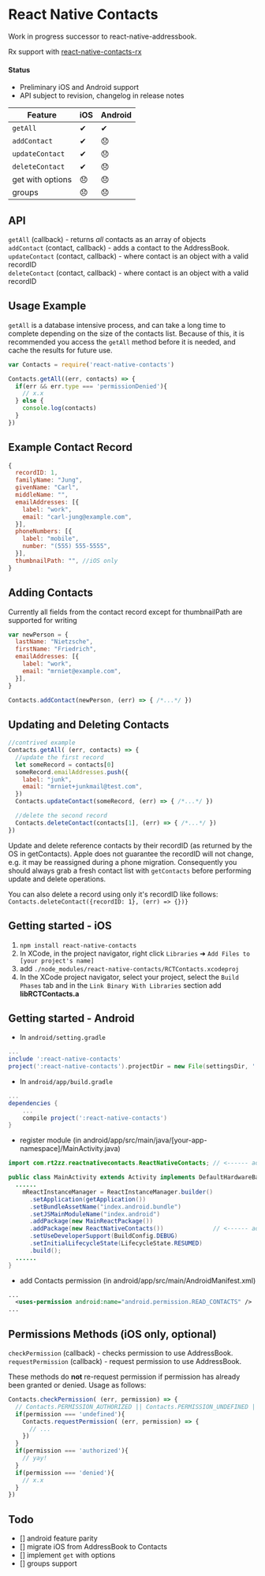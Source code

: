# React Native Contacts
Work in progress successor to react-native-addressbook.

Rx support with [react-native-contacts-rx](https://github.com/JeanLebrument/react-native-contacts-rx)

#### Status
* Preliminary iOS and Android support
* API subject to revision, changelog in release notes  

| Feature | iOS | Android |
| ------- | --- | ------- |
| `getAll`  | ✔   | ✔ |
| `addContact` | ✔ | 😞 |
| `updateContact` | ✔ | 😞 |
| `deleteContact` | ✔ | 😞 |
| get with options | 😞 | 😞 |
| groups  | 😞 | 😞 |



## API
`getAll` (callback) - returns *all* contacts as an array of objects  
`addContact` (contact, callback) - adds a contact to the AddressBook.  
`updateContact` (contact, callback) - where contact is an object with a valid recordID  
`deleteContact` (contact, callback) - where contact is an object with a valid recordID  

## Usage Example
`getAll` is a database intensive process, and can take a long time to complete depending on the size of the contacts list. Because of this, it is recommended you access the `getAll` method before it is needed, and cache the results for future use.
```js
var Contacts = require('react-native-contacts')

Contacts.getAll((err, contacts) => {
  if(err && err.type === 'permissionDenied'){
    // x.x
  } else {
    console.log(contacts)
  }
})
```

## Example Contact Record
```js
{
  recordID: 1,
  familyName: "Jung",
  givenName: "Carl",
  middleName: "",
  emailAddresses: [{
    label: "work",
    email: "carl-jung@example.com",
  }],
  phoneNumbers: [{
    label: "mobile",
    number: "(555) 555-5555",
  }],
  thumbnailPath: "", //iOS only
}
```

## Adding Contacts
Currently all fields from the contact record except for thumbnailPath are supported for writing
```js
var newPerson = {
  lastName: "Nietzsche",
  firstName: "Friedrich",
  emailAddresses: [{
    label: "work",
    email: "mrniet@example.com",
  }],
}

Contacts.addContact(newPerson, (err) => { /*...*/ })
```

## Updating and Deleting Contacts
```js
//contrived example
Contacts.getAll( (err, contacts) => {
  //update the first record
  let someRecord = contacts[0]
  someRecord.emailAddresses.push({
    label: "junk",
    email: "mrniet+junkmail@test.com",
  })
  Contacts.updateContact(someRecord, (err) => { /*...*/ })

  //delete the second record
  Contacts.deleteContact(contacts[1], (err) => { /*...*/ })
})
```
Update and delete reference contacts by their recordID (as returned by the OS in getContacts). Apple does not guarantee the recordID will not change, e.g. it may be reassigned during a phone migration. Consequently you should always grab a fresh contact list with `getContacts` before performing update and delete operations.

You can also delete a record using only it's recordID like follows: `Contacts.deleteContact({recordID: 1}, (err) => {})}`

## Getting started - iOS
1. `npm install react-native-contacts`
2. In XCode, in the project navigator, right click `Libraries` ➜ `Add Files to [your project's name]`
3. add `./node_modules/react-native-contacts/RCTContacts.xcodeproj`
4. In the XCode project navigator, select your project, select the `Build Phases` tab and in the `Link Binary With Libraries` section add **libRCTContacts.a**

## Getting started - Android
* In `android/setting.gradle`
```gradle
...
include ':react-native-contacts'
project(':react-native-contacts').projectDir = new File(settingsDir, '../node_modules/react-native-contacts/android')
```

* In `android/app/build.gradle`
```gradle
...
dependencies {
    ...
    compile project(':react-native-contacts')
}
```

* register module (in android/app/src/main/java/[your-app-namespace]/MainActivity.java)
```java
import com.rt2zz.reactnativecontacts.ReactNativeContacts; // <------ add import

public class MainActivity extends Activity implements DefaultHardwareBackBtnHandler {
  ......
    mReactInstanceManager = ReactInstanceManager.builder()
      .setApplication(getApplication())
      .setBundleAssetName("index.android.bundle")
      .setJSMainModuleName("index.android")
      .addPackage(new MainReactPackage())
      .addPackage(new ReactNativeContacts())              // <------ add package
      .setUseDeveloperSupport(BuildConfig.DEBUG)
      .setInitialLifecycleState(LifecycleState.RESUMED)
      .build();
  ......
}
```

* add Contacts permission (in android/app/src/main/AndroidManifest.xml)
```xml
...
  <uses-permission android:name="android.permission.READ_CONTACTS" />
...
```

## Permissions Methods (iOS only, optional)
`checkPermission` (callback) - checks permission to use AddressBook.  
`requestPermission` (callback) - request permission to use AddressBook.  

These methods do **not** re-request permission if permission has already been granted or denied. Usage as follows:
```js
Contacts.checkPermission( (err, permission) => {
  // Contacts.PERMISSION_AUTHORIZED || Contacts.PERMISSION_UNDEFINED || Contacts.PERMISSION_DENIED
  if(permission === 'undefined'){
    Contacts.requestPermission( (err, permission) => {
      // ...
    })
  }
  if(permission === 'authorized'){
    // yay!
  }
  if(permission === 'denied'){
    // x.x
  }
})
```

## Todo
- [] android feature parity
- [] migrate iOS from AddressBook to Contacts
- [] implement `get` with options
- [] groups support
